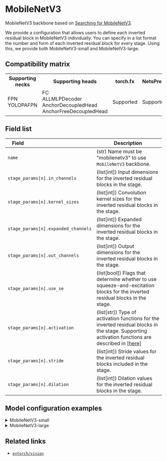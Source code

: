 # MobileNetV3

MobileNetV3 backbone based on [Searching for MobileNetV3](https://openaccess.thecvf.com/content_ICCV_2019/papers/Howard_Searching_for_MobileNetV3_ICCV_2019_paper.pdf).

We provide a configuration that allows users to define each inverted residual block in MobileNetV3 individually. You can specify in a list format the number and form of each inverted residual block for every stage. Using this, we provide both MobileNetV3-small and MobileNetV3-large.

## Compatibility matrix

<table>
  <tr>
    <th>Supporting necks</th>
    <th>Supporting heads</th>
    <th>torch.fx</th>
    <th>NetsPresso</th>
  </tr>
  <tr>
    <td>
      FPN<br />
      YOLOPAFPN
    </td>
    <td>
      FC<br />
      ALLMLPDecoder<br />
      AnchorDecoupledHead<br />
      AnchorFreeDecoupledHead
    </td>
    <td>Supported</td>
    <td>Supported</td>
  </tr>
</table>

## Field list

| Field <img width=200/> | Description |
|---|---|
| `name` | (str) Name must be "mobilenetv3" to use `MobileNetV3` backbone. |
| `stage_params[n].in_channels` | (list[int]) Input dimensions for the inverted residual blocks in the stage. |
| `stage_params[n].kernel_sizes` | (list[int]) Convolution kernel sizes for the inverted residual blocks in the stage. |
| `stage_params[n].expanded_channels` | (list[int]) Expanded dimensions for the inverted residual blocks in the stage. |
| `stage_params[n].out_channels` | (list[int]) Output dimensions for the inverted residual blocks in the stage. |
| `stage_params[n].use_se` | (list[bool]) Flags that determine whether to use squeeze-and-excitation blocks for the inverted residual blocks in the stage. |
| `stage_params[n].activation` | (list[str]) Type of activation functions for the inverted residual blocks in the stage. Supporting activation functions are described in [[here]](../../components/model/activations.md) |
| `stage_params[n].stride` | (list[int]) Stride values for the inverted residual blocks included in the stage. |
| `stage_params[n].dilation` | (list[int]) Dilation values for the inverted residual blocks in the stage. |

## Model configuration examples

<details>
    <summary>MobileNetV3-small</summary>

    ```yaml
    model:
      architecture:
        backbone:
          name: mobilenetv3
          params: ~
          stage_params:
            -
              in_channels: [16]
              kernel: [3]
              expanded_channels: [16]
              out_channels: [16]
              use_se: [True]
              activation: ["relu"]
              stride: [2]
              dilation: [1]
            - 
              in_channels: [16, 24]
              kernel: [3, 3]
              expanded_channels: [72, 88]
              out_channels: [24, 24]
              use_se: [False, False]
              activation: ["relu", "relu"]
              stride: [2, 1]
              dilation: [1, 1]
            -
              in_channels: [24, 40, 40, 40, 48]
              kernel: [5, 5, 5, 5, 5]
              expanded_channels: [96, 240, 240, 120, 144]
              out_channels: [40, 40, 40, 48, 48]
              use_se: [True, True, True, True, True]
              activation: ["hard_swish", "hard_swish", "hard_swish", "hard_swish", "hard_swish"]
              stride: [2, 1, 1, 1, 1]
              dilation: [1, 1, 1, 1, 1]
            -
              in_channels: [48, 96, 96]
              kernel: [5, 5, 5]
              expanded_channels: [288, 576, 576]
              out_channels: [96, 96, 96]
              use_se: [True, True, True]
              activation: ["hard_swish", "hard_swish", "hard_swish"]
              stride: [2, 1, 1]
              dilation: [1, 1, 1]
    ```
</details>

<details>
  <summary>MobileNetV3-large</summary>
  
  ```yaml
      model:
      architecture:
        backbone:
          name: mobilenetv3
          params: ~
          stage_params:
            -
              in_channels: [16, 16, 24]
              kernel: [3, 3, 3]
              expanded_channels: [16, 64, 72]
              out_channels: [16, 24, 24]
              use_se: [False, False, False]
              activation: ["relu", "relu", "relu"]
              stride: [1, 2, 1]
              dilation: [1, 1, 1]
            - 
              in_channels: [24, 40, 40]
              kernel: [5, 5, 5]
              expanded_channels: [72, 120, 120]
              out_channels: [40, 40, 40]
              use_se: [True, True, True]
              activation: ["relu", "relu", "relu"]
              stride: [2, 1, 1]
              dilation: [1, 1, 1]
            -
              in_channels: [40, 80, 80, 80, 80, 112]
              kernel: [3, 3, 3, 3, 3, 3]
              expanded_channels: [240, 200, 184, 184, 480, 672]
              out_channels: [80, 80, 80, 80, 112, 112]
              use_se: [False, False, False, False, True, True]
              activation: ["hard_swish", "hard_swish", "hard_swish", "hard_swish", "hard_swish", "hard_swish"]
              stride: [2, 1, 1, 1, 1, 1]
              dilation: [1, 1, 1, 1, 1, 1]
            -
              in_channels: [112, 160, 160]
              kernel: [5, 5, 5]
              expanded_channels: [672, 960, 960]
              out_channels: [160, 160, 160]
              use_se: [True, True, True]
              activation: ["hard_swish", "hard_swish", "hard_swish"]
              stride: [2, 1, 1]
              dilation: [1, 1, 1]
  ```
</details>

## Related links
- [`pytorch/vision`](https://github.com/pytorch/vision/blob/main/torchvision/models/mobilenetv3.py)